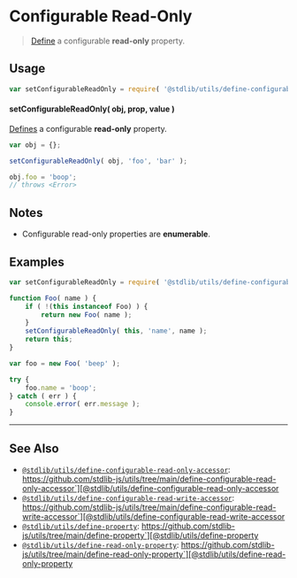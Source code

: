 <!--

@license Apache-2.0

Copyright (c) 2019 The Stdlib Authors.

Licensed under the Apache License, Version 2.0 (the "License");
you may not use this file except in compliance with the License.
You may obtain a copy of the License at

   http://www.apache.org/licenses/LICENSE-2.0

Unless required by applicable law or agreed to in writing, software
distributed under the License is distributed on an "AS IS" BASIS,
WITHOUT WARRANTIES OR CONDITIONS OF ANY KIND, either express or implied.
See the License for the specific language governing permissions and
limitations under the License.

-->

# Configurable Read-Only

> [Define][@stdlib/utils/define-property] a configurable **read-only** property.

<section class="usage">

## Usage

```javascript
var setConfigurableReadOnly = require( '@stdlib/utils/define-configurable-read-only-property' );
```

#### setConfigurableReadOnly( obj, prop, value )

[Defines][@stdlib/utils/define-property] a configurable **read-only** property.

<!-- run throws: true -->

```javascript
var obj = {};

setConfigurableReadOnly( obj, 'foo', 'bar' );

obj.foo = 'boop';
// throws <Error>
```

</section>

<!-- /.usage -->

<section class="notes">
    
## Notes

-   Configurable read-only properties are **enumerable**.

</section>

<!-- /.notes -->

<section class="examples">

## Examples

<!-- eslint no-undef: "error" -->

```javascript
var setConfigurableReadOnly = require( '@stdlib/utils/define-configurable-read-only-property' );

function Foo( name ) {
    if ( !(this instanceof Foo) ) {
        return new Foo( name );
    }
    setConfigurableReadOnly( this, 'name', name );
    return this;
}

var foo = new Foo( 'beep' );

try {
    foo.name = 'boop';
} catch ( err ) {
    console.error( err.message );
}
```

</section>

<!-- /.examples -->

<!-- Section for related `stdlib` packages. Do not manually edit this section, as it is automatically populated. -->

<section class="related">

* * *

## See Also

-   [`@stdlib/utils/define-configurable-read-only-accessor`][@stdlib/utils/define-configurable-read-only-accessor]: https://github.com/stdlib-js/utils/tree/main/define-configurable-read-only-accessor`][@stdlib/utils/define-configurable-read-only-accessor
-   [`@stdlib/utils/define-configurable-read-write-accessor`][@stdlib/utils/define-configurable-read-write-accessor]: https://github.com/stdlib-js/utils/tree/main/define-configurable-read-write-accessor`][@stdlib/utils/define-configurable-read-write-accessor
-   [`@stdlib/utils/define-property`][@stdlib/utils/define-property]: https://github.com/stdlib-js/utils/tree/main/define-property`][@stdlib/utils/define-property
-   [`@stdlib/utils/define-read-only-property`][@stdlib/utils/define-read-only-property]: https://github.com/stdlib-js/utils/tree/main/define-read-only-property`][@stdlib/utils/define-read-only-property

</section>

<!-- /.related -->

<!-- Section for all links. Make sure to keep an empty line after the `section` element and another before the `/section` close. -->

<section class="links">

<!-- <related-links> -->

[@stdlib/utils/define-configurable-read-only-accessor]: https://github.com/stdlib-js/utils/tree/main/define-configurable-read-only-accessor

[@stdlib/utils/define-configurable-read-write-accessor]: https://github.com/stdlib-js/utils/tree/main/define-configurable-read-write-accessor

[@stdlib/utils/define-property]: https://github.com/stdlib-js/utils/tree/main/define-property

[@stdlib/utils/define-read-only-property]: https://github.com/stdlib-js/utils/tree/main/define-read-only-property

<!-- </related-links> -->

</section>

<!-- /.links -->
